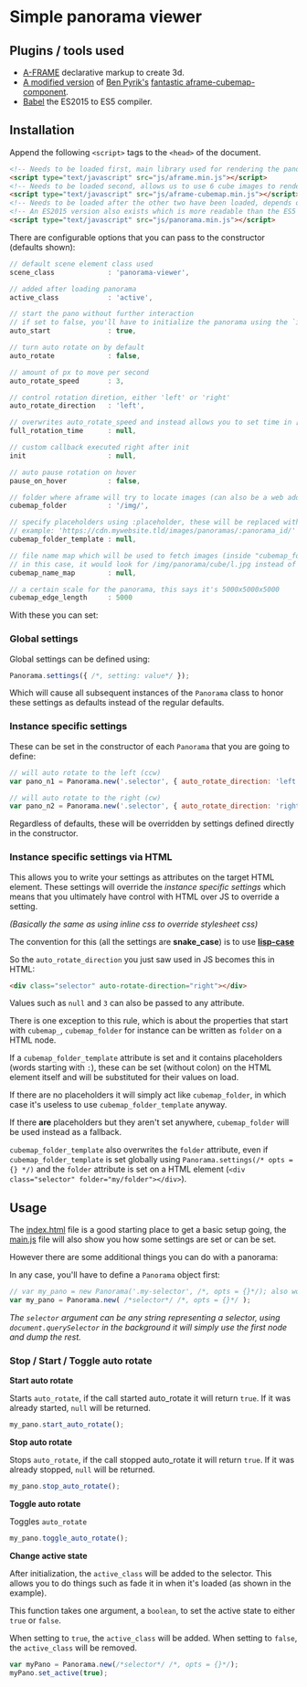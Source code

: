 # Simple panorama viewer

## Plugins / tools used

* [A-FRAME](https://aframe.io/) declarative markup to create 3d.
* [A modified version](https://github.com/SidOfc/aframe-cubemap-component) of [Ben Pyrik's](https://github.com/bryik) [fantastic aframe-cubemap-component](https://github.com/bryik/aframe-cubemap-component).
* [Babel](https://babeljs.io/) the ES2015 to ES5 compiler.

## Installation

Append the following `<script>` tags to the `<head>` of the document.

```html
<!-- Needs to be loaded first, main library used for rendering the panorama -->
<script type="text/javascript" src="js/aframe.min.js"></script>
<!-- Needs to be loaded second, allows us to use 6 cube images to render a panorama  -->
<script type="text/javascript" src="js/aframe-cubemap.min.js"></script>
<!-- Needs to be loaded after the other two have been loaded, depends on both -->
<!-- An ES2015 version also exists which is more readable than the ES5 one -->
<script type="text/javascript" src="js/panorama.min.js"></script>
```

There are configurable options that you can pass to the constructor (defaults shown):

```js
// default scene element class used
scene_class             : 'panorama-viewer',

// added after loading panorama
active_class            : 'active',

// start the pano without further interaction
// if set to false, you'll have to initialize the panorama using the `init()` function.
auto_start              : true,

// turn auto rotate on by default
auto_rotate             : false,

// amount of px to move per second
auto_rotate_speed       : 3,

// control rotation diretion, either 'left' or 'right'
auto_rotate_direction   : 'left',

// overwrites auto_rotate_speed and instead allows you to set time in [s] for a full rotation
full_rotation_time      : null,

// custom callback executed right after init
init                    : null,

// auto pause rotation on hover
pause_on_hover          : false,

// folder where aframe will try to locate images (can also be a web address e.g. https://cdn.domain.tld/image/path/)
cubemap_folder          : '/img/',

// specify placeholders using :placeholder, these will be replaced with (custom defined) attributes defined globally, per instance or on an html node
// example: 'https://cdn.mywebsite.tld/images/panoramas/:panorama_id/'
cubemap_folder_template : null,

// file name map which will be used to fetch images (inside "cubemap_folder")
// in this case, it would look for /img/panorama/cube/l.jpg instead of /img/panorama/cube/negx.jpg
cubemap_name_map        : null,

// a certain scale for the panorama, this says it's 5000x5000x5000
cubemap_edge_length     : 5000
```

With these you can set:

### Global settings

Global settings can be defined using:

```js
Panorama.settings({ /*, setting: value*/ });
```

Which will cause all subsequent instances of the `Panorama` class to honor these settings as defaults instead of the regular defaults.

### Instance specific settings

These can be set in the constructor of each `Panorama` that you are going to define:

```js
// will auto rotate to the left (ccw)
var pano_n1 = Panorama.new('.selector', { auto_rotate_direction: 'left' });

// will auto rotate to the right (cw)
var pano_n2 = Panorama.new('.selector', { auto_rotate_direction: 'right' });
```

Regardless of defaults, these will be overridden by settings defined directly in the constructor.

### Instance specific settings via HTML

This allows you to write your settings as attributes on the target HTML element.
These settings will override the *instance specific settings* which means that you ultimately have control with HTML over JS to override a setting.

*(Basically the same as using inline css to override stylesheet css)*

The convention for this (all the settings are **snake_case**) is to use <a href="https://en.wikipedia.org/wiki/Naming_convention_(programming)#Lisp">**lisp-case**</a>

So the `auto_rotate_direction` you just saw used in JS becomes this in HTML:

```html
<div class="selector" auto-rotate-direction="right"></div>
```

Values such as `null` and `3` can also be passed to any attribute.

There is one exception to this rule, which is about the properties that start with `cubemap_`, `cubemap_folder` for instance can be written as `folder` on a HTML node.

If a `cubemap_folder_template` attribute is set and it contains placeholders (words starting with `:`), these can be set (without colon) on the HTML element itself and will be substituted for their values on load.

If there are no placeholders it will simply act like `cubemap_folder`, in which case it's useless to use `cubemap_folder_template` anyway.

If there **are** placeholders but they aren't set anywhere, `cubemap_folder` will be used instead as a fallback.

`cubemap_folder_template` also overwrites the `folder` attribute, even if `cubemap_folder_template` is set globally using `Panorama.settings(/* opts = {} */)` and the `folder` attribute is set on a HTML element (`<div class="selector" folder="my/folder"></div>`).

## Usage

The [index.html](index.html) file is a good starting place to get a basic setup going, the [main.js](js/main.js) file will also show you how some settings are set or can be set.

However there are some additional things you can do with a panorama:

In any case, you'll have to define a `Panorama` object first:

```js
// var my_pano = new Panorama('.my-selector', /*, opts = {}*/); also works, Panorama.new returns an instance of a Panorama
var my_pano = Panorama.new( /*selector*/ /*, opts = {}*/ );
```

*The `selector` argument can be any string representing a selector, using `document.querySelector` in the background it will simply use the first node and dump the rest.*

### Stop / Start / Toggle auto rotate

**Start auto rotate**

Starts `auto_rotate`, if the call started auto_rotate it will return `true`.
If it was already started, `null` will be returned.

```js
my_pano.start_auto_rotate();
```

**Stop auto rotate**

Stops `auto_rotate`, if the call stopped auto_rotate it will return `true`.
If it was already stopped, `null` will be returned.

```js
my_pano.stop_auto_rotate();
```

**Toggle auto rotate**

Toggles `auto_rotate`

```js
my_pano.toggle_auto_rotate();
```

**Change active state**

After initialization, the `active_class` will be added to the selector. This allows you to do things such as fade it in when it's loaded (as shown in the example).

This function takes one argument, a `boolean`, to set the active state to either `true` or `false`.

When setting to `true`, the `active_class` will be added.
When setting to `false`, the `active_class` will be removed.

```js
var myPano = Panorama.new(/*selector*/ /*, opts = {}*/);
myPano.set_active(true);
```
